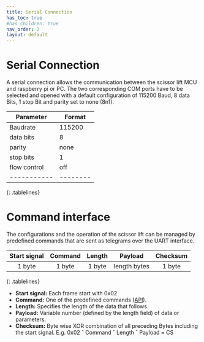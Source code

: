```yaml
---
title: Serial Connection
has_toc: true
#has_children: true
nav_order: 2
layout: default
---
```


<style>
.tablelines table, .tablelines td, .tablelines th {
        border: 0px solid black;
        }
</style>

# Serial Connection

A serial connection allows the communication between the scissor lift MCU and raspberry pi or PC. The two corresponding COM ports have to be selected and opened with a default configuration of 115200 Baud, 8 data Bits, 1 stop Bit and parity set to none (8n1).

| Parameter    | Format |
| ------------ | ------ |
| Baudrate     | 115200 |
| data bits    | 8      |
| parity       | none   |
| stop bits    | 1      |
| flow control | off    |
|-----------|--------|-------------|
{: .tablelines}


# Command interface

The configurations and the operation of the scissor lift can be managed by predefined commands that are sent as telegrams over the UART interface.

| Start signal | Command | Length | Payload | Checksum |
|:-------:|:--------:|:---------:|:---------:|:----------:|
| 1 byte | 1 byte | 1 byte  | length bytes | 1 byte |
{: .tablelines}

* **Start signal:**     Each frame start with 0x02
* **Command:**          One of the predefined commands ([API](api.markdown)).
* **Length:**           Specifies the length of the data that follows.
* **Payload:**          Variable number (defined by the length field) of data or parameters.
* **Checksum:**         Byte wise XOR combination of all preceding Bytes including the start signal. 
                    E.g. 0x02 ˆ Command ˆ Length ˆ Payload = CS